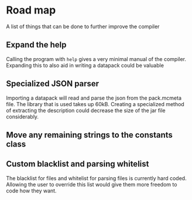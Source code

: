 # Road map
A list of things that can be done to further improve the compiler

## Expand the help
Calling the program with `help` gives a very minimal manual of the compiler.
Expanding this to also aid in writing a datapack could be valuable

## Specialized JSON parser
Importing a datapack will read and parse the json from the pack.mcmeta file.
The library that is used takes up 60kB.
Creating a specialized method of extracting the description could decrease the size of the jar file considerably.

## Move any remaining strings to the constants class

## Custom blacklist and parsing whitelist
The blacklist for files and whitelist for parsing files is currently hard coded. Allowing the user to override this list would give them more freedom to code how they want.